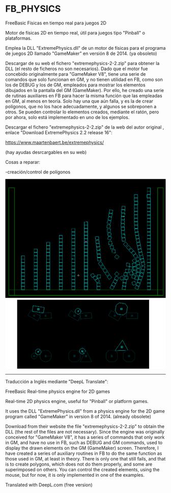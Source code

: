 # FB_PHYSICS
FreeBasic Físicas en tiempo real para juegos 2D

Motor de físicas 2D en tiempo real, útil para juegos tipo "Pinball" o plataformas.

Emplea la DLL "ExtremePhysics.dll" de un motor de físicas para el programa de juegos 2D llamado "GameMaker" en versión 8 de 2014. (ya obsoleto)

Descargar de su web el fichero "extremephysics-2-2.zip" para obtener la DLL (el resto de ficheros no son necesarios). Dado que el motor fue concebido originalmente para "GameMaker V8", tiene una serie de comandos que solo funcionan en GM, y no tienen utilidad en FB, como son los de DEBUG y los de GM, empleados para mostrar los elementos dibujados en la pantalla del GM (GameMaker). Por ello, he creado una serie de rutinas auxiliares en FB para hacer la misma función que las empleadas en GM, al menos en teoría. Solo hay una que aún falla, y es la de crear polígonos, que no los hace adecuadamente, y algunos se sobreponen a otros. Se pueden controlar lo elementos creados, mediante el ratón, pero por ahora, solo está implementado en uno de los ejemplos.

Descargar el fichero "extremephysics-2-2.zip" de la web del autor original , enlace "Download ExtremePhysics 2.2 release 16":

https://www.maartenbaert.be/extremephysics/

(hay ayudas desrcargables en su web)

Cosas a reparar:

 -creación/control de polígonos


 ![Imagen fb_extremephysics.png](https://github.com/jepalza/FB_PHYSICS/blob/main/pantallazo/fb_extremephysics.png)



----------------------------------------------

Traducción a Inglés mediante "DeepL Translate":

FreeBasic Real-time physics engine for 2D games

Real-time 2D physics engine, useful for "Pinball" or platform games.

It uses the DLL "ExtremePhysics.dll" from a physics engine for the 2D game program called "GameMaker" in version 8 of 2014. (already obsolete)

Download from their website the file "extremephysics-2-2.zip" to obtain the DLL (the rest of the files are not necessary). Since the engine was originally conceived for "GameMaker V8", it has a series of commands that only work in GM, and have no use in FB, such as DEBUG and GM commands, used to display the drawn elements on the GM (GameMaker) screen. Therefore, I have created a series of auxiliary routines in FB to do the same function as those used in GM, at least in theory. There is only one that still fails, and that is to create polygons, which does not do them properly, and some are superimposed on others. You can control the created elements, using the mouse, but for now, it is only implemented in one of the examples.

Translated with DeepL.com (free version)
